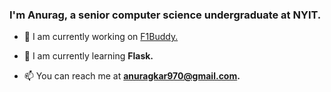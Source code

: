 <h3>I'm Anurag, a senior computer science undergraduate at NYIT.</h3>

- 🔭 I am currently working on [F1Buddy.](https://github.com/F1-Buddy/f1buddy-python)

- 🌱 I am currently learning **Flask.**

- 📫 You can reach me at **anuragkar970@gmail.com.**
